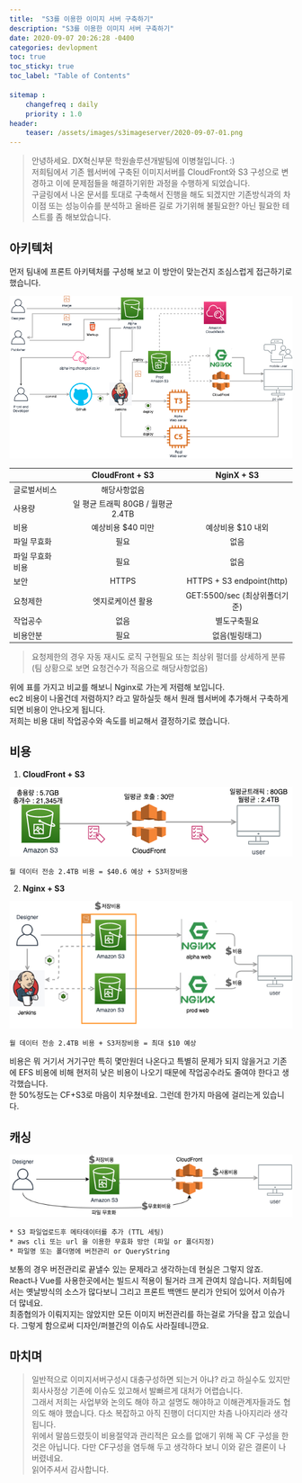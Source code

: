 ```yaml
---
title:  "S3를 이용한 이미지 서버 구축하기"
description: "S3를 이용한 이미지 서버 구축하기"
date: 2020-09-07 20:26:28 -0400
categories: devlopment
toc: true
toc_sticky: true
toc_label: "Table of Contents"

sitemap :
    changefreq : daily
    priority : 1.0
header:
    teaser: /assets/images/s3imageserver/2020-09-07-01.png
---
```


>안녕하세요. DX혁신부문 학원솔루션개발팀에 이병철입니다. :)  
>저희팀에서 기존 웹서버에 구축된 이미지서버를 CloudFront와 S3 구성으로 변경하고 이에 문제점들을 해결하기위한 과정을 수행하게 되었습니다.  
>구글링에서 나온 문서를 토대로 구축해서 진행을 해도 되겠지만 기존방식과의 차이점 또는 성능이슈를 분석하고 올바른 길로 가기위해 불필요한? 아닌 필요한 테스트를 좀 해보았습니다.  

## 아키텍처
먼저 팀내에 프론트 아키텍처를 구성해 보고 이 방안이 맞는건지 조심스럽게 접근하기로 했습니다.

![이미지1](/assets/images/s3imageserver/2020-09-07-01.png)


| | CloudFront + S3 | NginX + S3 |
|:---|:---:|:---:|
|글로벌서비스|해당사항없음 ||
|사용량| 일 평균 트래픽 80GB / 월평균 2.4TB ||
|비용| 예상비용 $40 미만| 예상비용 $10 내외 |
|파일 무효화| 필요 | 없음 |
|파일 무효화 비용| 필요 | 없음 |
|보안| HTTPS | HTTPS + S3 endpoint(http)|
|요청제한| 엣지로케이션 활용 | GET:5500/sec (최상위폴더기준) |
|작업공수| 없음 | 별도구축필요 |
|비용안분| 필요 | 없음(빌링태그) |

> 요청제한의 경우 자동 재시도 로직 구현필요 또는 최상위 펄더를 상세하게 분류 (팀 상황으로 보면 요청건수가 적음으로 해당사항없음)  

위에 표를 가지고 비교를 해보니 Nginx로 가는게 저렴해 보입니다.  
ec2 비용이 나올건데 저렴하지? 라고 말하실듯 해서 원래 웹서버에 추가해서 구축하게 되면 비용이 안나오게 됩니다.  
저희는 비용 대비 작업공수와 속도를 비교해서 결정하기로 했습니다.

## 비용

1. **CloudFront + S3**  

![이미지2](/assets/images/s3imageserver/2020-09-07-02.png)

~~~~~~~~
월 데이터 전송 2.4TB 비용 = $40.6 예상 + S3저장비용
~~~~~~~~

2. **Nginx + S3**    

![이미지3](/assets/images/s3imageserver/2020-09-07-03.png)

~~~~~~~~
월 데이터 전송 2.4TB 비용 + S3저장비용 = 최대 $10 예상
~~~~~~~~

비용은 뭐 거기서 거기구만 특히 몇만원더 나온다고 특별히 문제가 되지 않을거고 기존에 EFS 비용에 비해 현저히 낮은 비용이 나오기 때문에 작업공수라도 줄여야 한다고 생각했습니다.  
한 50%정도는 CF+S3로 마음이 치우쳤네요. 그런데 한가지 마음에 걸리는게 있습니다.  

## 캐싱
![이미지4](/assets/images/s3imageserver/2020-09-07-04.png)

~~~~~~~~
* S3 파일업로드후 메타데이터를 추가 (TTL 세팅)
* aws cli 또는 url 을 이용한 무효화 방안 (파일 or 폴더지정)
* 파일명 또는 폴더명에 버전관리 or QueryString
~~~~~~~~

보통의 경우 버전관리로 끝낼수 있는 문제라고 생각하는데 현실은 그렇지 않죠.  
React나 Vue를 사용한곳에서는 빌드시 적용이 될거라 크게 관여치 않습니다. 저희팀에서는 옛날방식의 소스가 많다보니 그리고 프론트 백앤드 분리가 안되어 있어서 이슈가 더 많네요.  
최종협의가 이뤄지지는 않았지만 모든 이미지 버전관리를 하는걸로 가닥을 잡고 있습니다. 그렇게 함으로써 디자인/퍼블간의 이슈도 사라질테니깐요.  

## 마치며

> 일반적으로 이미지서버구성시 대충구성하면 되는거 아냐? 라고 하실수도 있지만 회사사정상 기존에 이슈도 있고해서 발빠르게 대처가 어렵습니다.   
> 그래서 저희는 사업부와 논의도 해야 하고 설명도 해야하고 이해관계자들과도 협의도 해야 했습니다. 다소 복잡하고 아직 진행이 더디지만 차츰 나아지리라 생각됩니다.  
> 위에서 말씀드렸듯이 비용절약과 관리적은 요소를 없애기 위해 꼭 CF 구성을 한것은 아닙니다. 다만 CF구성을 염두해 두고 생각하다 보니 이와 같은 결론이 나버렸네요.  
> 읽어주셔서 감사합니다.  